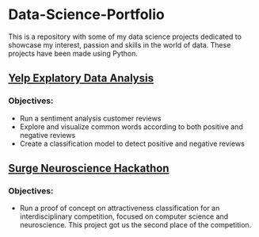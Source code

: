 # Data-Science-Portfolio

This is a repository with some of my data science projects dedicated to showcase my interest, passion and skills in the world of data. These projects have been made using Python. 

## [Yelp Explatory Data Analysis](https://github.com/ccalixwoc/Data-Science-Portfolio/blob/master/Yelp%20NLP%20Analysis/Yelp-Review-NLP-Analysis.ipynb)

### Objectives:
* Run a sentiment analysis customer reviews
* Explore and visualize common words according to both positive and negative reviews
* Create a classification model to detect positive and negative reviews



## [Surge Neuroscience Hackathon](https://github.com/ccalixwoc/Data-Science-Portfolio/blob/master/Surge-Neuroscience-Hackathon/Surge-Neuroscience-Hackathon.ipynb)
### Objectives:
* Run a proof of concept on attractiveness classification for an interdisciplinary competition, focused on computer science and neuroscience. This project got us the second place of the competition.
